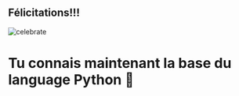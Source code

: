 ## Félicitations!!!

![celebrate](https://octodex.github.com/images/jetpacktocat.png)

# Tu connais maintenant la base du language Python :snake:
